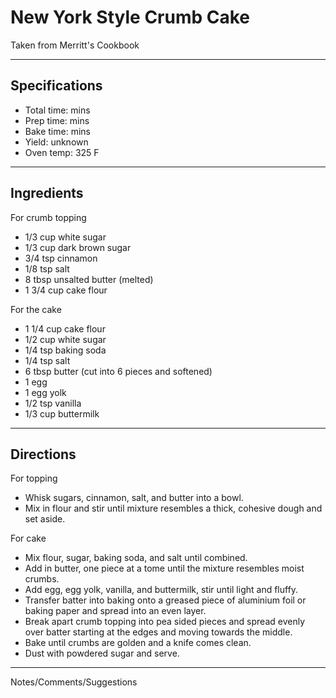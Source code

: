 # New York Style Crumb Cake

Taken from
Merritt's Cookbook

---
## Specifications
- Total time:  mins
- Prep time:  mins
- Bake time:  mins
- Yield: unknown
- Oven temp: 325 F

---
## Ingredients

For crumb topping
- 1/3 cup white sugar
- 1/3 cup dark brown sugar
- 3/4 tsp cinnamon
- 1/8 tsp salt
- 8 tbsp unsalted butter (melted)
- 1 3/4 cup cake flour

For the cake
- 1 1/4 cup cake flour
- 1/2 cup white sugar
- 1/4 tsp baking soda
- 1/4 tsp salt
- 6 tbsp butter (cut into 6 pieces and softened)
- 1 egg
- 1 egg yolk
- 1/2 tsp vanilla
- 1/3 cup buttermilk

---
## Directions

For topping
- Whisk sugars, cinnamon, salt, and butter into a bowl.
- Mix in flour and stir until mixture resembles a thick, cohesive dough and set aside.

For cake
- Mix flour, sugar, baking soda, and salt until combined. 
- Add in butter, one piece at a tome until the mixture resembles moist crumbs.
- Add egg, egg yolk, vanilla, and buttermilk, stir until light and fluffy.
- Transfer batter into baking onto a greased piece of aluminium foil or baking paper and spread into an even layer. 
- Break apart crumb topping into pea sided pieces and spread evenly over batter starting at the edges and moving towards the middle. 
- Bake until crumbs are golden and a knife comes clean. 
- Dust with powdered sugar and serve.

---
Notes/Comments/Suggestions